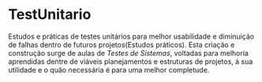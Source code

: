 # TestUnitario
Estudos e práticas de testes unitários para melhor usabilidade e diminuição de falhas dentro de futuros projetos(Estudos práticos).
Esta criação e construção surge de aulas de *Testes de Sistemas*, voltadas para melhoria aprendidas dentre de viáveis planejamentos e estruturas de projetos,
á sua utilidade e o quão necessária é para uma melhor completude.

